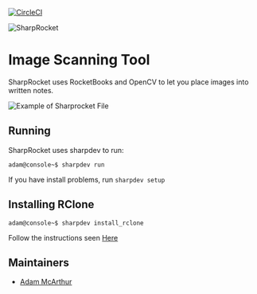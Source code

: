 [![CircleCI](https://dl.circleci.com/status-badge/img/gh/SharpSet/sharprocket/tree/main.svg?style=svg)](https://dl.circleci.com/status-badge/redirect/gh/SharpSet/sharprocket/tree/main)

![SharpRocket](https://files.mcaq.me/70193.png)

# Image Scanning Tool

SharpRocket uses RocketBooks and OpenCV to let you place images into written notes.

![Example of Sharprocket File](https://files.mcaq.me/bqta.png)

## Running

SharpRocket uses sharpdev to run:

```console
adam@console~$ sharpdev run
```

If you have install problems, run ```sharpdev setup```

## Installing RClone

```
adam@console~$ sharpdev install_rclone
```

Follow the instructions seen [Here](https://rclone.org/drive/)

## Maintainers

- [Adam McArthur](https://adam.mcaq.me)
